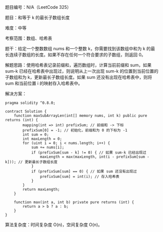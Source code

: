 题目编号：N/A（LeetCode 325）

题目：和等于 k 的最长子数组长度

难度：中等

考察范围：数组、哈希表

题干：给定一个整数数组 nums 和一个整数 k，你需要找到该数组中和为 k 的最长连续子数组的长度。如果不存在任何一个符合要求的子数组，则返回 0。

解题思路：使用哈希表记录前缀和，遍历数组时，计算当前前缀和 sum，如果 sum-k 已经在哈希表中出现过，则说明从上一次出现 sum-k 的位置到当前位置的子数组和为 k，更新最长子数组长度。如果 sum 还没有出现在哈希表中，则将 sum 和当前位置 i 的映射存入哈希表中。

解决方案：

```
pragma solidity ^0.8.0;

contract Solution {
    function maxSubArrayLen(int[] memory nums, int k) public pure returns (int) {
        mapping(int => int) prefixSum; // 前缀和 -> 下标
        prefixSum[0] = -1; // 初始化，前缀和为 0 的下标为 -1
        int sum = 0;
        int maxLength = 0;
        for (uint i = 0; i < nums.length; i++) {
            sum += nums[i];
            if (prefixSum[sum - k] != 0) { // 如果 sum-k 已经出现过
                maxLength = max(maxLength, int(i - prefixSum[sum - k])); // 更新最长子数组长度
            }
            if (prefixSum[sum] == 0) { // 如果 sum 还没有出现过
                prefixSum[sum] = int(i); // 存入哈希表
            }
        }
        return maxLength;
    }
    
    function max(int a, int b) private pure returns (int) {
        return a > b ? a : b;
    }
}
```

算法复杂度：时间复杂度 O(n)，空间复杂度 O(n)。